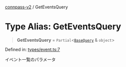 [connpass-v2](../wiki/globals) / GetEventsQuery

# Type Alias: GetEventsQuery

> **GetEventsQuery** = `Partial`\<[`BaseQuery`](../wiki/TypeAlias.BaseQuery) & `object`\>

Defined in: [types/event.ts:7](https://github.com/ryohidaka/node-connpass/blob/800ebb10fa1d025fb9b43567e6fa2b5ec8ce8b50/src/types/event.ts#L7)

イベント一覧のパラメータ
